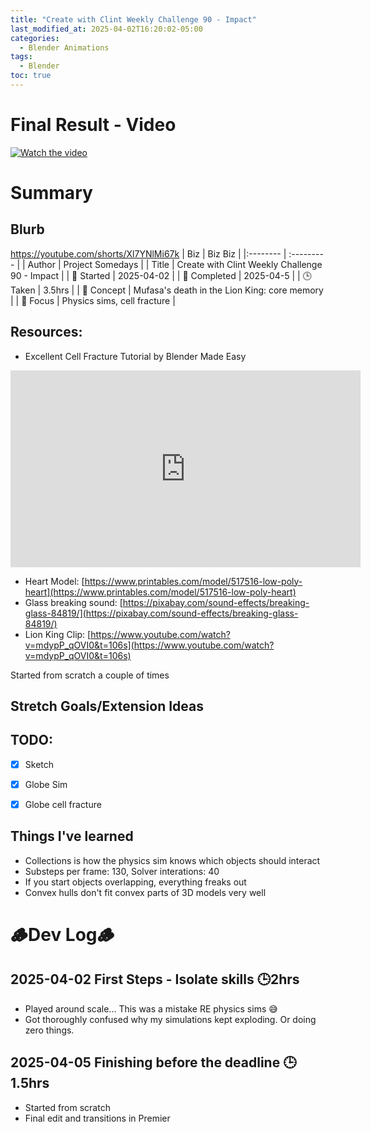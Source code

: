 ```yaml
---
title: "Create with Clint Weekly Challenge 90 - Impact"
last_modified_at: 2025-04-02T16:20:02-05:00
categories:
  - Blender Animations
tags:
  - Blender
toc: true
---
```


# Final Result - Video
[![Watch the video](https://img.youtube.com/vi/Xl7YNlMi67k/maxresdefault.jpg)](https://youtu.be/Xl7YNlMi67k)

# Summary
## Blurb
https://youtube.com/shorts/Xl7YNlMi67k
| Biz             | Biz Biz                               |
|:--------           | :---------                                |
| Author          | Project Somedays                      |
| Title           | Create with Clint Weekly Challenge 90 - Impact |
| 📅 Started      | 2025-04-02        |
| 📅 Completed    | 2025-04-5       |
| 🕒 Taken        | 3.5hrs                                  |
| 🤯 Concept      | Mufasa's death in the Lion King: core memory       |
| 🔎 Focus        | Physics sims, cell fracture   |

## Resources:
- Excellent Cell Fracture Tutorial by Blender Made Easy
<iframe width="560" height="315" src="https://www.youtube.com/embed/Xdrz7icUvC4?si=nbuQG6mGM25nYc1u" title="YouTube video player" frameborder="0" allow="accelerometer; autoplay; clipboard-write; encrypted-media; gyroscope; picture-in-picture; web-share" referrerpolicy="strict-origin-when-cross-origin" allowfullscreen></iframe>

- Heart Model: [https://www.printables.com/model/517516-low-poly-heart](https://www.printables.com/model/517516-low-poly-heart)
- Glass breaking sound: [https://pixabay.com/sound-effects/breaking-glass-84819/](https://pixabay.com/sound-effects/breaking-glass-84819/)
- Lion King Clip: [https://www.youtube.com/watch?v=mdypP_qOVI0&t=106s](https://www.youtube.com/watch?v=mdypP_qOVI0&t=106s)

Started from scratch a couple of times

## Stretch Goals/Extension Ideas

## TODO:
- [x] Sketch
- [x] Globe Sim
- [x] Globe cell fracture


## Things I've learned
- Collections is how the physics sim knows which objects should interact
- Substeps per frame: 130, Solver interations: 40
- If you start objects overlapping, everything freaks out
- Convex hulls don't fit convex parts of 3D models very well


# 🪵Dev Log🪵

## 2025-04-02 First Steps - Isolate skills 🕒2hrs
- Played around scale... This was a mistake RE physics sims 😅
- Got thoroughly confused why my simulations kept exploding. Or doing zero things.

## 2025-04-05 Finishing before the deadline 🕒1.5hrs
- Started from scratch
- Final edit and transitions in Premier


